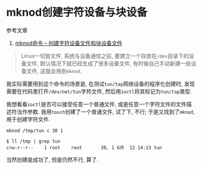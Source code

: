 # mknod创建字符设备与块设备

参考文章

1. [mknod命令 – 创建字符设备文件和块设备文件](https://www.linuxcool.com/mknod)

> Linux一切皆文件, 系统与设备通信之前, 要建立一个存放在`/dev`目录下的设备文件, 默认情况下就已经生成了很多设备文件, 有时候自己手动新建一些设备文件, 这就会用到`mknod`.

我实际需要用到这个命令的场景是, 在测试`tun/tap`网络设备的程序化创建时, 发现需要在代码里打开`/dev/net/tun`字符文件, 然后用`ioctl`将其标记为`tun/tap`类型.

我想看看`ioctl`是否可以接受任意一个普通文件, 或是任意一个字符文件的文件描述符当作参数. 我用`touch`创建了一个普通文件, 试了下, 不行; 于是又找到了`mknod`, 用于创建字符文件.

```
mknod /tmp/tun c 30 1
```

```log
$ ll /tmp | grep tun
crw-r--r--    1 root    root       30, 1 6月  12 14:13 tun
```

当然创建是成功了, 但是仍然不行, 算了.
